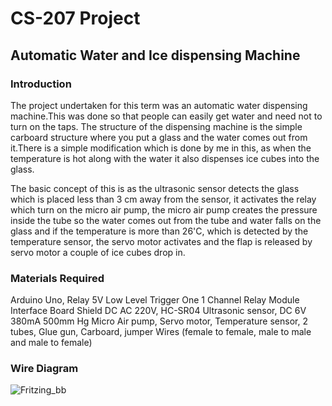 # CS-207 Project

## Automatic Water and Ice dispensing Machine

### Introduction

The project undertaken for this term was an automatic water dispensing machine.This was done so that people can easily get water and need not to turn on the taps. The structure of the dispensing machine is the simple carboard structure where you put a glass and the water comes out from it.There is a simple modification which is done by me in this, as when the temperature is hot along with the water it also dispenses ice cubes into the glass. 

The basic concept of this is as the ultrasonic sensor detects the glass which is placed less than 3 cm away from the sensor, it activates the relay which turn on the micro air pump, the micro air pump creates the pressure inside the tube so the water comes out from the tube and water falls on the glass and if the temperature is more than 26'C, which is detected by the temperature sensor, the servo motor activates and the flap is released by servo motor a couple of ice cubes drop in.  

### Materials Required
 
Arduino Uno,
Relay 5V Low Level Trigger One 1 Channel Relay Module Interface Board Shield DC AC 220V,
HC-SR04 Ultrasonic sensor,
DC 6V 380mA 500mm Hg Micro Air pump,
Servo motor,
Temperature sensor,
2 tubes,
Glue gun,
Carboard,
jumper Wires (female to female, male to male and male to female)


### Wire Diagram

![Fritzing_bb](https://user-images.githubusercontent.com/56104171/70265329-c143cf00-175f-11ea-8cf7-0a8c1d708158.jpg)









